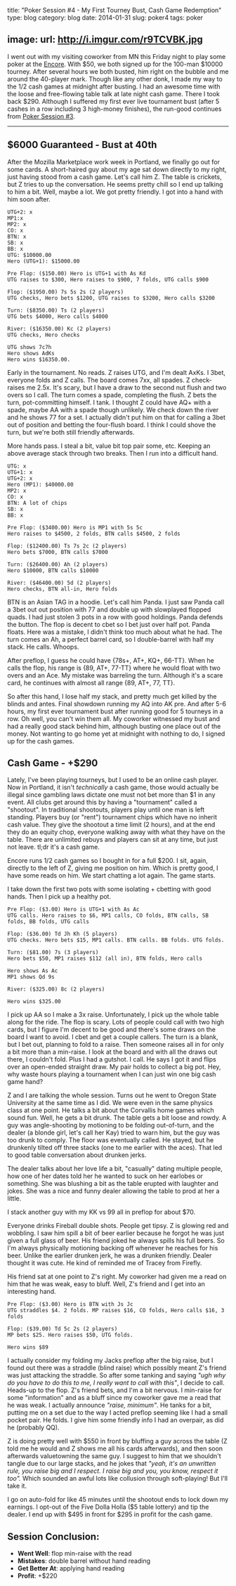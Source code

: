 title: "Poker Session #4 - My First Tourney Bust, Cash Game Redemption"
type: blog
category: blog
date: 2014-01-31
slug: poker4
tags: poker

image:
    url: http://i.imgur.com/r9TCVBK.jpg
---

I went out with my visiting coworker from MN this Friday night to play some
poker at the [Encore](http://www.encoreclub.com). With $50, we both signed up
for the 100-man $10000 tourney. After several hours we both busted, him right
on the bubble and me around the 40-player mark. Though like any other donk, I
made my way to the $1/$2 cash games at midnight after busting. I had an awesome
time with the loose and free-flowing table talk at late night cash game. There
I took back $290. Although I suffered my first ever live tournament bust (after
5 cashes in a row including 3 high-money finishes), the run-good continues from
[Poker Session #3](/blog/poker3).

---

## $6000 Guaranteed - Bust at 40th

After the Mozilla Marketplace work week in Portland, we finally go out for some
cards. A short-haired guy about my age sat down directly to my right, just
having stood from a cash game. Let's call him Z. The table is crickets, but Z
tries to up the conversation. He seems pretty chill so I end up talking to him
a bit. Well, maybe a lot. We got pretty friendly. I got into a hand with him
soon after.

    UTG+2: x
    MP1:x
    MP2: x
    CO: x
    BTN: x
    SB: x
    BB: x
    UTG: $10000.00
    Hero (UTG+1): $15000.00

    Pre Flop: ($150.00) Hero is UTG+1 with As Kd
    UTG raises to $300, Hero raises to $900, 7 folds, UTG calls $900

    Flop: ($1950.00) 7s 5s 2s (2 players)
    UTG checks, Hero bets $1200, UTG raises to $3200, Hero calls $3200

    Turn: ($8350.00) Ts (2 players)
    UTG bets $4000, Hero calls $4000

    River: ($16350.00) Kc (2 players)
    UTG checks, Hero checks

    UTG shows 7c7h
    Hero shows AdKs
    Hero wins $16350.00.

Early in the tournament. No reads. Z raises UTG, and I'm dealt AxKs. I 3bet,
everyone folds and Z calls. The board comes 7xx, all spades. Z check-raises
me 2.5x. It's scary, but I have a draw to the second nut flush and two overs so
I call. The turn comes a spade, completing the flush. Z bets the turn,
pot-committing himself. I tank. I thought Z could have AQ+ with a spade, maybe
AA with a spade though unlikely. We check down the river and he shows 77 for a
set. I actually didn't put him on that for calling a 3bet out of position and
betting the four-flush board. I think I could shove the turn, but we're both
still friendly afterwards.

More hands pass. I steal a bit, value bit top pair some, etc. Keeping an above
average stack through two breaks. Then I run into a difficult hand.

    UTG: x
    UTG+1: x
    UTG+2: x
    Hero (MP1): $40000.00
    MP2: x
    CO: x
    BTN: A lot of chips
    SB: x
    BB: x

    Pre Flop: ($3400.00) Hero is MP1 with 5s 5c
    Hero raises to $4500, 2 folds, BTN calls $4500, 2 folds

    Flop: ($12400.00) Ts 7s 2c (2 players)
    Hero bets $7000, BTN calls $7000

    Turn: ($26400.00) Ah (2 players)
    Hero $10000, BTN calls $10000

    River: ($46400.00) 5d (2 players)
    Hero checks, BTN all-in, Hero folds

BTN is an Asian TAG in a hoodie. Let's call him Panda. I just saw Panda call a
3bet out out position with 77 and double up with slowplayed flopped quads. I
had just stolen 3 pots in a row with good holdings. Panda defends the button.
The flop is decent to cbet so I bet just over half pot. Panda floats.  Here was
a mistake, I didn't think too much about what he had. The turn comes an Ah, a
perfect barrel card, so I double-barrel with half my stack. He calls. Whoops.

After preflop, I guess he could have {78s+, AT+, KQ+, 66-TT}. When he calls
the flop, his range is {89, AT+, 77-TT} where he would float with two overs
and an Ace. My mistake was barreling the turn. Although it's a scare card,
he continues with almost all range {89, AT+, 77, TT}.

So after this hand, I lose half my stack, and pretty much get killed by the
blinds and antes. Final showdown running my AQ into AK pre. And after 5-6
hours, my first ever tournament bust after running good for 5 tourneys in a
row. Oh well, you can't win them all. My coworker witnessed my bust and had a
really good stack behind him, although busting one place out of the money. Not
wanting to go home yet at midnight with nothing to do, I signed up for the cash
games.

## Cash Game - +$290

Lately, I've been playing tourneys, but I used to be an online cash player. Now
in Portland, it isn't *technically* a cash game, those would actually be illegal
since gambling laws dictate one must not bet more than $1 in any event. All
clubs get around this by having a "tournament" called a "shootout".  In
traditional shootouts, players play until one man is left standing. Players buy
(or "rent") tournament chips which have no inherit cash value. They give the
shootout a time limit (2 hours), and at the end they do an equity chop,
everyone walking away with what they have on the table. There are unlimited
rebuys and players can sit at any time, but just not leave. tl;dr it's a cash
game.

Encore runs $1/$2 cash games so I bought in for a full $200. I sit, again,
directly to the left of Z, giving me position on him. Which is pretty good, I
have some reads on him. We start chatting a lot again. The game starts.

I take down the first two pots with some isolating + cbetting with good hands.
Then I pick up a healthy pot.

    Pre Flop: ($3.00) Hero is UTG+1 with As Ac
    UTG calls. Hero raises to $6, MP1 calls, CO folds, BTN calls, SB folds, BB folds, UTG calls

    Flop: ($36.00) Td Jh Kh (5 players)
    UTG checks. Hero bets $15, MP1 calls. BTN calls. BB folds. UTG folds.

    Turn: ($81.00) 7s (3 players)
    Hero bets $50, MP1 raises $112 (all in), BTN folds, Hero calls

    Hero shows As Ac
    MP1 shows Qd 9s

    River: ($325.00) 8c (2 players)

    Hero wins $325.00

I pick up AA so I make a 3x raise. Unfortunately, I pick up the whole table
along for the ride. The flop is scary. Lots of people could call with
two high cards, but I figure I'm decent to be good and there's some draws
on the board I want to avoid. I cbet and get a couple callers. The
turn is a blank, but I bet out, planning to fold to a raise. Then someone
raises all in for only a bit more than a min-raise. I look at the board
and with all the draws out there, I couldn't fold. Plus I had a gutshot.  I
call. He says I got it and flips over an open-ended straight draw. My pair
holds to collect a big pot. Hey, why waste hours playing a tournament when I
can just win one big cash game hand?

Z and I are talking the whole session. Turns out he went to Oregon State
University at the same time as I did. We were even in the same physics class at
one point. He talks a bit about the Corvallis home games which sound fun. Well,
he gets a bit drunk. The table gets a bit loose and rowdy. A guy was angle-shooting
by motioning to be folding out-of-turn, and the dealer (a blonde girl, let's
call her Kay) tried to warn him, but the guy was too drunk to comply. The floor
was eventually called. He stayed, but he drunkenly tilted off three stacks (one
to me earlier with the aces). That led to good table conversation about drunken
jerks.

The dealer talks about her love life a bit, "casually" dating multiple people,
how one of her dates told her he wanted to suck on her earlobes or something. She
was blushing a bit as the table erupted with laughter and jokes. She was a nice
and funny dealer allowing the table to prod at her a little.

I stack another guy with my KK vs 99 all in preflop for about $70.

Everyone drinks Fireball double shots. People get tipsy. Z is glowing red and
wobbling. I saw him spill a bit of beer earlier because he forgot he was just
given a full glass of beer. His friend joked he always spills his full beers.
So I'm always physically motioning backing off whenever he reaches for his
beer. Unlike the earlier drunken jerk, he was a drunken friendly. Dealer
thought it was cute. He kind of reminded me of Tracey from Firefly.

His friend sat at one point to Z's right. My coworker had given me a read on
him that he was weak, easy to bluff. Well, Z's friend and I get into an
interesting hand.

    Pre Flop: ($3.00) Hero is BTN with Js Jc
    UTG straddles $4. 2 folds. MP raises $16, CO folds, Hero calls $16, 3 folds

    Flop: ($39.00) Td 5c 2s (2 players)
    MP bets $25. Hero raises $50, UTG folds.

    Hero wins $89

I actually consider my folding my Jacks preflop after the big raise, but I
found out there was a straddle (blind raise) which possibly meant Z's friend
was just attacking the straddle. So after some tanking and saying *"ugh why do
you have to do this to me, I really want to call with this"*, I decide to call.
Heads-up to the flop.  Z's friend bets, and I'm a bit nervous. I min-raise for
some "information" and as a bluff since my coworker gave me a read that he was
weak. I actually announce *"raise, minimum"*. He tanks for a bit, putting me on
a set due to the way I acted preflop seeming like I had a small pocket pair. He
folds. I give him some friendly info I had an overpair, as did he (probably
QQ).

Z is doing pretty well with $550 in front by bluffing a guy across the table (Z
told me he would and Z shows me all his cards afterwards), and then soon
afterwards valuetowning the same guy. I suggest to him that we shouldn't tangle
due to our large stacks, and he jokes that *"yeah, it's an unwritten rule, you
raise big and I respect. I raise big and you, you know, respect it too".* Which
sounded an awful lots like collusion through soft-playing! But I'll take it.

I go on auto-fold for like 45 minutes until the shootout ends to lock down my
earnings. I opt-out of the Five Dolla Holla ($5 table lottery) and tip the
dealer. I end up with $495 in front for $295 in profit for the cash game.

## Session Conclusion:

- **Went Well**: flop min-raise with the read
- **Mistakes**: double barrel without hand reading
- **Get Better At**: applying hand reading
- **Profit**: +$220

